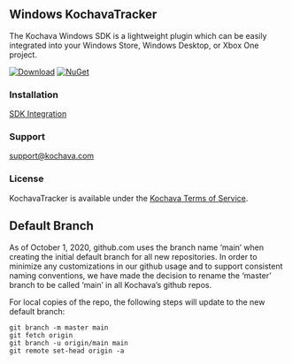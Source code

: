 ## Windows KochavaTracker
The Kochava Windows SDK is a lightweight plugin which can be easily integrated into your Windows Store, Windows Desktop, or Xbox One project.

[![Download](https://img.shields.io/github/v/release/Kochava/Windows-KochavaTracker-Releases?include_prereleases&sort=semver)](https://github.com/Kochava/Windows-KochavaTracker-Releases/releases)
[![NuGet](https://img.shields.io/nuget/v/KochavaWRT)](https://www.nuget.org/packages/KochavaWRT)

### Installation
[SDK Integration](https://support.kochava.com/sdk-integration/windows-sdk-integration/)

### Support
support@kochava.com

### License
KochavaTracker is available under the [Kochava Terms of Service](https://www.kochava.com/terms-of-service/).


## Default Branch

As of October 1, 2020, github.com uses the branch name ‘main’ when creating the initial default branch for all new repositories.  In order to minimize any customizations in our github usage and to support consistent naming conventions, we have made the decision to rename the ‘master’ branch to be called ‘main’ in all Kochava’s github repos.

For local copies of the repo, the following steps will update to the new default branch:

```
git branch -m master main
git fetch origin
git branch -u origin/main main
git remote set-head origin -a
```
